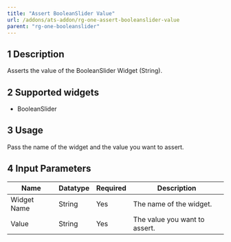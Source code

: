 ```yaml
---
title: "Assert BooleanSlider Value"
url: /addons/ats-addon/rg-one-assert-booleanslider-value
parent: "rg-one-booleanslider"
---
```


## 1 Description

Asserts the value of the BooleanSlider Widget (String).

## 2 Supported widgets
 
* BooleanSlider

## 3 Usage

Pass the name of the widget and the value you want to assert.

## 4 Input Parameters

Name | Datatype | Required | Description
---- | -------- | ------- |---------------
Widget Name | String | Yes | The name of the widget.
Value | String | Yes | The value you want to assert.
